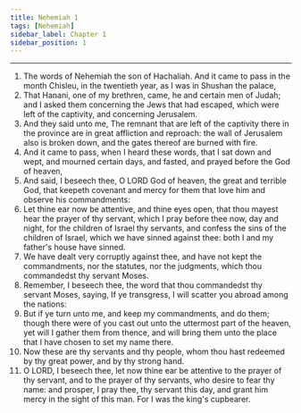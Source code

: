 ```yaml
---
title: Nehemiah 1
tags: [Nehemiah]
sidebar_label: Chapter 1
sidebar_position: 1
---
```


---
1. The words of Nehemiah the son of Hachaliah. And it came to pass in the month Chisleu, in the twentieth year, as I was in Shushan the palace,
2. That Hanani, one of my brethren, came, he and certain men of Judah; and I asked them concerning the Jews that had escaped, which were left of the captivity, and concerning Jerusalem.
3. And they said unto me, The remnant that are left of the captivity there in the province are in great affliction and reproach: the wall of Jerusalem also is broken down, and the gates thereof are burned with fire.
4. And it came to pass, when I heard these words, that I sat down and wept, and mourned certain days, and fasted, and prayed before the God of heaven,
5. And said, I beseech thee, O LORD God of heaven, the great and terrible God, that keepeth covenant and mercy for them that love him and observe his commandments:
6. Let thine ear now be attentive, and thine eyes open, that thou mayest hear the prayer of thy servant, which I pray before thee now, day and night, for the children of Israel thy servants, and confess the sins of the children of Israel, which we have sinned against thee: both I and my father's house have sinned.
7. We have dealt very corruptly against thee, and have not kept the commandments, nor the statutes, nor the judgments, which thou commandedst thy servant Moses.
8. Remember, I beseech thee, the word that thou commandedst thy servant Moses, saying, If ye transgress, I will scatter you abroad among the nations:
9. But if ye turn unto me, and keep my commandments, and do them; though there were of you cast out unto the uttermost part of the heaven, yet will I gather them from thence, and will bring them unto the place that I have chosen to set my name there.
10. Now these are thy servants and thy people, whom thou hast redeemed by thy great power, and by thy strong hand.
11. O LORD, I beseech thee, let now thine ear be attentive to the prayer of thy servant, and to the prayer of thy servants, who desire to fear thy name: and prosper, I pray thee, thy servant this day, and grant him mercy in the sight of this man. For I was the king's cupbearer.